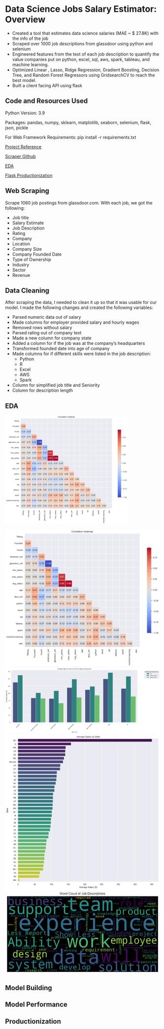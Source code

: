 # Data Science Jobs Salary Estimator: Overview

- Created a tool that estimates data science salaries (MAE ~ $ 27.8K) with the info of the job
- Scraped over 1000 job descriptions from glassdoor using python and selenium
- Engineered features from the text of each job description to quantify the value companies put on python, excel, sql, aws, spark, tableau, and machine learning.
- Optimized Linear , Lasso, Ridge Regression, Gradient Boosting, Decision Tree, and Random Forest Regressors using GridsearchCV to reach the best model.
- Built a client facing API using flask

## Code and Resources Used

Python Version: 3.9

Packages: pandas, numpy, sklearn, matplotlib, seaborn, selenium, flask, json, pickle

For Web Framework Requirements: pip install -r requirements.txt

[Project Reference](https://github.com/PlayingNumbers/ds_salary_proj)

[Scraper Github](https://github.com/arapfaik/scraping-glassdoor-selenium)

[EDA](https://www.kaggle.com/code/davidbroberts/data-science-job-posting-on-glassdoor-eda)

[Flask Productionization](https://towardsdatascience.com/productionize-a-machine-learning-model-with-flask-and-heroku-8201260503d2)

## Web Scraping

Scrape 1080 job postings from glassdoor.com. With each job, we got the following:

- Job title
- Salary Estimate
- Job Description
- Rating
- Company
- Location
- Company Size
- Company Founded Date
- Type of Ownership
- Industry
- Sector
- Revenue

## Data Cleaning

After scraping the data, I needed to clean it up so that it was usable for our model. I made the following changes and created the following variables:

- Parsed numeric data out of salary
- Made columns for employer provided salary and hourly wages
- Removed rows without salary
- Parsed rating out of company text
- Made a new column for company state
- Added a column for if the job was at the company’s headquarters
- Transformed founded date into age of company
- Made columns for if different skills were listed in the job description:
  - Python
  - R
  - Excel
  - AWS
  - Spark
- Column for simplified job title and Seniority
- Column for description length

## EDA

<img src="images/corr.png" alt="Heat map of correlation" width=400/>

![correlation](images/corr.png)
![Salary with job](images/salary_jobs.png)
![Salary with State](images/salary_state.png)
![wordcloud](./images/wordcloud.png)

## Model Building

## Model Performance

## Productionization

